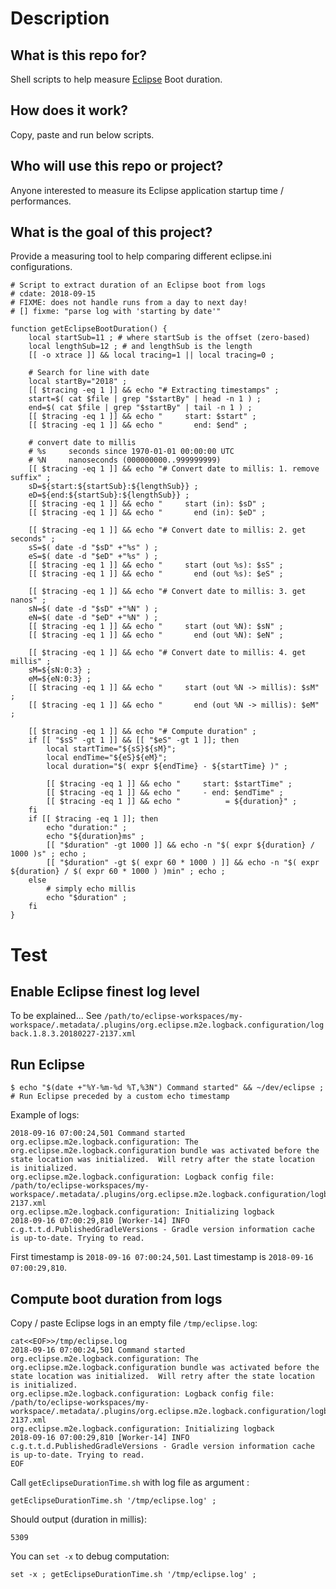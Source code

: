 # Description
## What is this repo for?
Shell scripts to help measure [Eclipse](https://www.eclipse.org/) Boot duration.
## How does it work?
Copy, paste and run below scripts.
## Who will use this repo or project?
Anyone interested to measure its Eclipse application startup time / performances.
## What is the goal of this project?
Provide a measuring tool to help comparing different eclipse.ini configurations.

```
# Script to extract duration of an Eclipse boot from logs
# cdate: 2018-09-15
# FIXME: does not handle runs from a day to next day!
# [] fixme: "parse log with 'starting by date'"

function getEclipseBootDuration() {
    local startSub=11 ; # where startSub is the offset (zero-based)
    local lengthSub=12 ; # and lengthSub is the length
    [[ -o xtrace ]] && local tracing=1 || local tracing=0 ;
    
    # Search for line with date
    local startBy="2018" ;
    [[ $tracing -eq 1 ]] && echo "# Extracting timestamps" ;
    start=$( cat $file | grep "$startBy" | head -n 1 ) ;
    end=$( cat $file | grep "$startBy" | tail -n 1 ) ;
    [[ $tracing -eq 1 ]] && echo "     start: $start" ;
    [[ $tracing -eq 1 ]] && echo "       end: $end" ;
    
    # convert date to millis
    # %s     seconds since 1970-01-01 00:00:00 UTC
    # %N     nanoseconds (000000000..999999999)
    [[ $tracing -eq 1 ]] && echo "# Convert date to millis: 1. remove suffix" ;
    sD=${start:${startSub}:${lengthSub}} ;
    eD=${end:${startSub}:${lengthSub}} ;
    [[ $tracing -eq 1 ]] && echo "     start (in): $sD" ;
    [[ $tracing -eq 1 ]] && echo "       end (in): $eD" ;

    [[ $tracing -eq 1 ]] && echo "# Convert date to millis: 2. get seconds" ;
    sS=$( date -d "$sD" +"%s" ) ;
    eS=$( date -d "$eD" +"%s" ) ;
    [[ $tracing -eq 1 ]] && echo "     start (out %s): $sS" ;
    [[ $tracing -eq 1 ]] && echo "       end (out %s): $eS" ;
    
    [[ $tracing -eq 1 ]] && echo "# Convert date to millis: 3. get nanos" ;
    sN=$( date -d "$sD" +"%N" ) ;
    eN=$( date -d "$eD" +"%N" ) ;
    [[ $tracing -eq 1 ]] && echo "     start (out %N): $sN" ;
    [[ $tracing -eq 1 ]] && echo "       end (out %N): $eN" ;

    [[ $tracing -eq 1 ]] && echo "# Convert date to millis: 4. get millis" ;
    sM=${sN:0:3} ;
    eM=${eN:0:3} ;
    [[ $tracing -eq 1 ]] && echo "     start (out %N -> millis): $sM" ;
    [[ $tracing -eq 1 ]] && echo "       end (out %N -> millis): $eM" ;

    [[ $tracing -eq 1 ]] && echo "# Compute duration" ;
    if [[ "$sS" -gt 1 ]] && [[ "$eS" -gt 1 ]]; then
        local startTime="${sS}${sM}";
        local endTime="${eS}${eM}";
        local duration="$( expr ${endTime} - ${startTime} )" ;
        
        [[ $tracing -eq 1 ]] && echo "     start: $startTime" ;
        [[ $tracing -eq 1 ]] && echo "     - end: $endTime" ;
        [[ $tracing -eq 1 ]] && echo "          = ${duration}" ;
    fi
    if [[ $tracing -eq 1 ]]; then
        echo "duration:" ;
        echo "${duration}ms" ;
        [[ "$duration" -gt 1000 ]] && echo -n "$( expr ${duration} / 1000 )s" ; echo ;
        [[ "$duration" -gt $( expr 60 * 1000 ) ]] && echo -n "$( expr ${duration} / $( expr 60 * 1000 ) )min" ; echo ;
    else
        # simply echo millis
        echo "$duration" ;
    fi
}
```

# Test

## Enable Eclipse finest log level
To be explained...
See `/path/to/eclipse-workspaces/my-workspace/.metadata/.plugins/org.eclipse.m2e.logback.configuration/logback.1.8.3.20180227-2137.xml`

## Run Eclipse
```
$ echo "$(date +"%Y-%m-%d %T,%3N") Command started" && ~/dev/eclipse ; # Run Eclipse preceded by a custom echo timestamp
```

Example of logs:
```
2018-09-16 07:00:24,501 Command started
org.eclipse.m2e.logback.configuration: The org.eclipse.m2e.logback.configuration bundle was activated before the state location was initialized.  Will retry after the state location is initialized.
org.eclipse.m2e.logback.configuration: Logback config file: /path/to/eclipse-workspaces/my-workspace/.metadata/.plugins/org.eclipse.m2e.logback.configuration/logback.1.8.3.20180227-2137.xml
org.eclipse.m2e.logback.configuration: Initializing logback
2018-09-16 07:00:29,810 [Worker-14] INFO  c.g.t.t.d.PublishedGradleVersions - Gradle version information cache is up-to-date. Trying to read.
```

First timestamp is `2018-09-16 07:00:24,501`.
Last timestamp is `2018-09-16 07:00:29,810`.

## Compute boot duration from logs
Copy / paste Eclipse logs in an empty file `/tmp/eclipse.log`:
```
cat<<EOF>>/tmp/eclipse.log
2018-09-16 07:00:24,501 Command started
org.eclipse.m2e.logback.configuration: The org.eclipse.m2e.logback.configuration bundle was activated before the state location was initialized.  Will retry after the state location is initialized.
org.eclipse.m2e.logback.configuration: Logback config file: /path/to/eclipse-workspaces/my-workspace/.metadata/.plugins/org.eclipse.m2e.logback.configuration/logback.1.8.3.20180227-2137.xml
org.eclipse.m2e.logback.configuration: Initializing logback
2018-09-16 07:00:29,810 [Worker-14] INFO  c.g.t.t.d.PublishedGradleVersions - Gradle version information cache is up-to-date. Trying to read.
EOF
```

Call `getEclipseDurationTime.sh` with log file as argument :
```
getEclipseDurationTime.sh '/tmp/eclipse.log' ;
```
Should output (duration in millis):
```
5309
```

You can `set -x` to debug computation:
```
set -x ; getEclipseDurationTime.sh '/tmp/eclipse.log' ;
```
